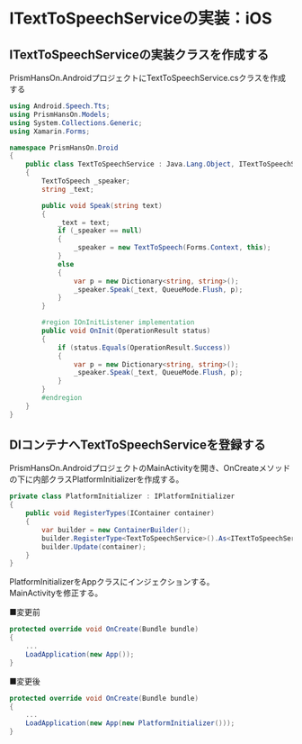 # ITextToSpeechServiceの実装：iOS  

## ITextToSpeechServiceの実装クラスを作成する  

PrismHansOn.AndroidプロジェクトにTextToSpeechService.csクラスを作成する  

```cs
using Android.Speech.Tts;
using PrismHansOn.Models;
using System.Collections.Generic;
using Xamarin.Forms;

namespace PrismHansOn.Droid
{
    public class TextToSpeechService : Java.Lang.Object, ITextToSpeechService, TextToSpeech.IOnInitListener
    {
        TextToSpeech _speaker;
        string _text;

        public void Speak(string text)
        {
            _text = text;
            if (_speaker == null)
            {
                _speaker = new TextToSpeech(Forms.Context, this);
            }
            else
            {
                var p = new Dictionary<string, string>();
                _speaker.Speak(_text, QueueMode.Flush, p);
            }
        }

        #region IOnInitListener implementation
        public void OnInit(OperationResult status)
        {
            if (status.Equals(OperationResult.Success))
            {
                var p = new Dictionary<string, string>();
                _speaker.Speak(_text, QueueMode.Flush, p);
            }
        }
        #endregion
    }
}
```

## DIコンテナへTextToSpeechServiceを登録する  

PrismHansOn.AndroidプロジェクトのMainActivityを開き、OnCreateメソッドの下に内部クラスPlatformInitializerを作成する。  

```cs
private class PlatformInitializer : IPlatformInitializer
{
    public void RegisterTypes(IContainer container)
    {
        var builder = new ContainerBuilder();
        builder.RegisterType<TextToSpeechService>().As<ITextToSpeechService>().SingleInstance();
        builder.Update(container);
    }
}
```

PlatformInitializerをAppクラスにインジェクションする。  
MainActivityを修正する。  

■変更前  
```cs
protected override void OnCreate(Bundle bundle)
{
    ...
    LoadApplication(new App());
}
```

■変更後
```cs
protected override void OnCreate(Bundle bundle)
{
    ...
    LoadApplication(new App(new PlatformInitializer()));
}
```